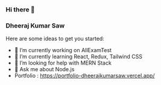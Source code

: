 ### Hi there 👋 
### Dheeraj Kumar Saw
  

<!--
**Dheerajkumarsaw/Dheerajkumarsaw** is a ✨ _special_ ✨ repository because its `README.md` (this file) appears on your GitHub profile.
-->
Here are some ideas to get you started:

- 🔭 I’m currently working on AllExamTest
- 🌱 I’m currently learning React, Redux, Tailwind CSS
- 🤔 I’m looking for help with MERN Stack
- 💬 Ask me about Node.js
- Portfolio : https://portfolio-dheerajkumarsaw.vercel.app/
